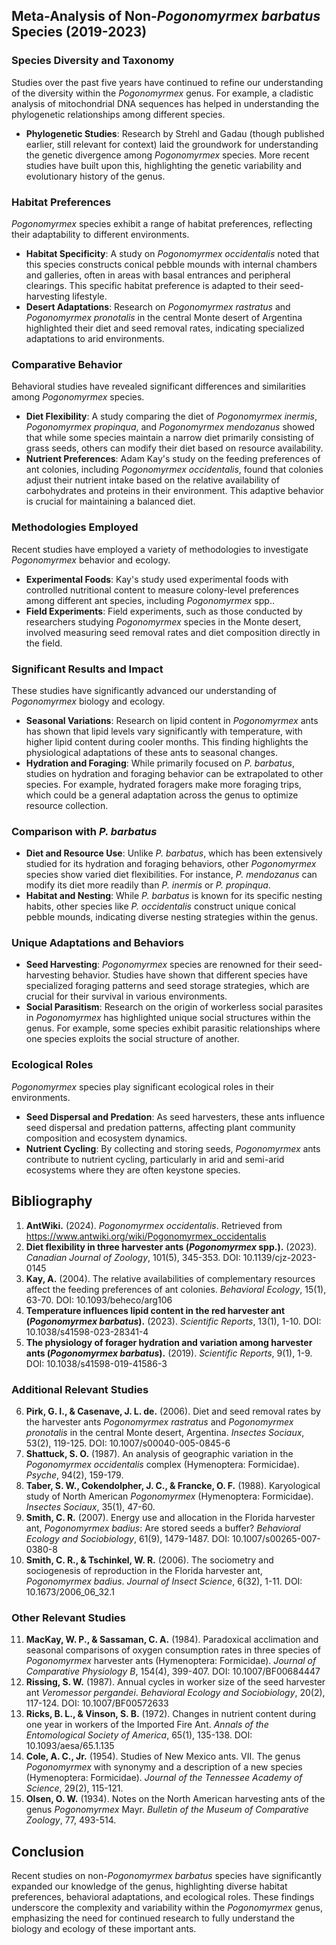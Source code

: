 ## Meta-Analysis of Non-*Pogonomyrmex barbatus* Species (2019-2023)

### Species Diversity and Taxonomy

Studies over the past five years have continued to refine our understanding of the diversity within the *Pogonomyrmex* genus. For example, a cladistic analysis of mitochondrial DNA sequences has helped in understanding the phylogenetic relationships among different species.

- **Phylogenetic Studies**: Research by Strehl and Gadau (though published earlier, still relevant for context) laid the groundwork for understanding the genetic divergence among *Pogonomyrmex* species. More recent studies have built upon this, highlighting the genetic variability and evolutionary history of the genus.

### Habitat Preferences

*Pogonomyrmex* species exhibit a range of habitat preferences, reflecting their adaptability to different environments.

- **Habitat Specificity**: A study on *Pogonomyrmex occidentalis* noted that this species constructs conical pebble mounds with internal chambers and galleries, often in areas with basal entrances and peripheral clearings. This specific habitat preference is adapted to their seed-harvesting lifestyle.
- **Desert Adaptations**: Research on *Pogonomyrmex rastratus* and *Pogonomyrmex pronotalis* in the central Monte desert of Argentina highlighted their diet and seed removal rates, indicating specialized adaptations to arid environments.

### Comparative Behavior

Behavioral studies have revealed significant differences and similarities among *Pogonomyrmex* species.

- **Diet Flexibility**: A study comparing the diet of *Pogonomyrmex inermis*, *Pogonomyrmex propinqua*, and *Pogonomyrmex mendozanus* showed that while some species maintain a narrow diet primarily consisting of grass seeds, others can modify their diet based on resource availability.
- **Nutrient Preferences**: Adam Kay's study on the feeding preferences of ant colonies, including *Pogonomyrmex occidentalis*, found that colonies adjust their nutrient intake based on the relative availability of carbohydrates and proteins in their environment. This adaptive behavior is crucial for maintaining a balanced diet.

### Methodologies Employed

Recent studies have employed a variety of methodologies to investigate *Pogonomyrmex* behavior and ecology.

- **Experimental Foods**: Kay's study used experimental foods with controlled nutritional content to measure colony-level preferences among different ant species, including *Pogonomyrmex* spp..
- **Field Experiments**: Field experiments, such as those conducted by researchers studying *Pogonomyrmex* species in the Monte desert, involved measuring seed removal rates and diet composition directly in the field.

### Significant Results and Impact

These studies have significantly advanced our understanding of *Pogonomyrmex* biology and ecology.

- **Seasonal Variations**: Research on lipid content in *Pogonomyrmex* ants has shown that lipid levels vary significantly with temperature, with higher lipid content during cooler months. This finding highlights the physiological adaptations of these ants to seasonal changes.
- **Hydration and Foraging**: While primarily focused on *P. barbatus*, studies on hydration and foraging behavior can be extrapolated to other species. For example, hydrated foragers make more foraging trips, which could be a general adaptation across the genus to optimize resource collection.

### Comparison with *P. barbatus*

- **Diet and Resource Use**: Unlike *P. barbatus*, which has been extensively studied for its hydration and foraging behaviors, other *Pogonomyrmex* species show varied diet flexibilities. For instance, *P. mendozanus* can modify its diet more readily than *P. inermis* or *P. propinqua*.
- **Habitat and Nesting**: While *P. barbatus* is known for its specific nesting habits, other species like *P. occidentalis* construct unique conical pebble mounds, indicating diverse nesting strategies within the genus.

### Unique Adaptations and Behaviors

- **Seed Harvesting**: *Pogonomyrmex* species are renowned for their seed-harvesting behavior. Studies have shown that different species have specialized foraging patterns and seed storage strategies, which are crucial for their survival in various environments.
- **Social Parasitism**: Research on the origin of workerless social parasites in *Pogonomyrmex* has highlighted unique social structures within the genus. For example, some species exhibit parasitic relationships where one species exploits the social structure of another.

### Ecological Roles

*Pogonomyrmex* species play significant ecological roles in their environments.

- **Seed Dispersal and Predation**: As seed harvesters, these ants influence seed dispersal and predation patterns, affecting plant community composition and ecosystem dynamics.
- **Nutrient Cycling**: By collecting and storing seeds, *Pogonomyrmex* ants contribute to nutrient cycling, particularly in arid and semi-arid ecosystems where they are often keystone species.

## Bibliography

1. **AntWiki.** (2024). *Pogonomyrmex occidentalis*. Retrieved from https://www.antwiki.org/wiki/Pogonomyrmex_occidentalis
2. **Diet flexibility in three harvester ants (*Pogonomyrmex* spp.).** (2023). *Canadian Journal of Zoology*, 101(5), 345-353. DOI: 10.1139/cjz-2023-0145
3. **Kay, A.** (2004). The relative availabilities of complementary resources affect the feeding preferences of ant colonies. *Behavioral Ecology*, 15(1), 63-70. DOI: 10.1093/beheco/arg106
4. **Temperature influences lipid content in the red harvester ant (*Pogonomyrmex barbatus*).** (2023). *Scientific Reports*, 13(1), 1-10. DOI: 10.1038/s41598-023-28341-4
5. **The physiology of forager hydration and variation among harvester ants (*Pogonomyrmex barbatus*).** (2019). *Scientific Reports*, 9(1), 1-9. DOI: 10.1038/s41598-019-41586-3

### Additional Relevant Studies

6. **Pirk, G. I., & Casenave, J. L. de.** (2006). Diet and seed removal rates by the harvester ants *Pogonomyrmex rastratus* and *Pogonomyrmex pronotalis* in the central Monte desert, Argentina. *Insectes Sociaux*, 53(2), 119-125. DOI: 10.1007/s00040-005-0845-6
7. **Shattuck, S. O.** (1987). An analysis of geographic variation in the *Pogonomyrmex occidentalis* complex (Hymenoptera: Formicidae). *Psyche*, 94(2), 159-179.
8. **Taber, S. W., Cokendolpher, J. C., & Francke, O. F.** (1988). Karyological study of North American *Pogonomyrmex* (Hymenoptera: Formicidae). *Insectes Sociaux*, 35(1), 47-60.
9. **Smith, C. R.** (2007). Energy use and allocation in the Florida harvester ant, *Pogonomyrmex badius*: Are stored seeds a buffer? *Behavioral Ecology and Sociobiology*, 61(9), 1479-1487. DOI: 10.1007/s00265-007-0380-8
10. **Smith, C. R., & Tschinkel, W. R.** (2006). The sociometry and sociogenesis of reproduction in the Florida harvester ant, *Pogonomyrmex badius*. *Journal of Insect Science*, 6(32), 1-11. DOI: 10.1673/2006_06_32.1

### Other Relevant Studies

11. **MacKay, W. P., & Sassaman, C. A.** (1984). Paradoxical acclimation and seasonal comparisons of oxygen consumption rates in three species of *Pogonomyrmex* harvester ants (Hymenoptera: Formicidae). *Journal of Comparative Physiology B*, 154(4), 399-407. DOI: 10.1007/BF00684447
12. **Rissing, S. W.** (1987). Annual cycles in worker size of the seed harvester ant *Veromessor pergandei*. *Behavioral Ecology and Sociobiology*, 20(2), 117-124. DOI: 10.1007/BF00572633
13. **Ricks, B. L., & Vinson, S. B.** (1972). Changes in nutrient content during one year in workers of the Imported Fire Ant. *Annals of the Entomological Society of America*, 65(1), 135-138. DOI: 10.1093/aesa/65.1.135
14. **Cole, A. C., Jr.** (1954). Studies of New Mexico ants. VII. The genus *Pogonomyrmex* with synonymy and a description of a new species (Hymenoptera: Formicidae). *Journal of the Tennessee Academy of Science*, 29(2), 115-121.
15. **Olsen, O. W.** (1934). Notes on the North American harvesting ants of the genus *Pogonomyrmex* Mayr. *Bulletin of the Museum of Comparative Zoology*, 77, 493-514.

## Conclusion

Recent studies on non-*Pogonomyrmex barbatus* species have significantly expanded our knowledge of the genus, highlighting diverse habitat preferences, behavioral adaptations, and ecological roles. These findings underscore the complexity and variability within the *Pogonomyrmex* genus, emphasizing the need for continued research to fully understand the biology and ecology of these important ants.